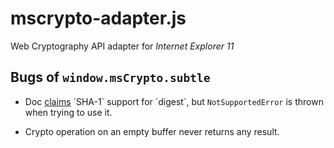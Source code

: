 mscrypto-adapter.js
===================

Web Cryptography API adapter for *Internet Explorer 11*

Bugs of `window.msCrypto.subtle`
-------------------------------

 * Doc [claims](https://msdn.microsoft.com/en-us/library/dn302338(v=vs.85).aspx) `SHA-1` support for `digest`, but `NotSupportedError` is thrown when trying to use it.

 * Crypto operation on an empty buffer never returns any result.
